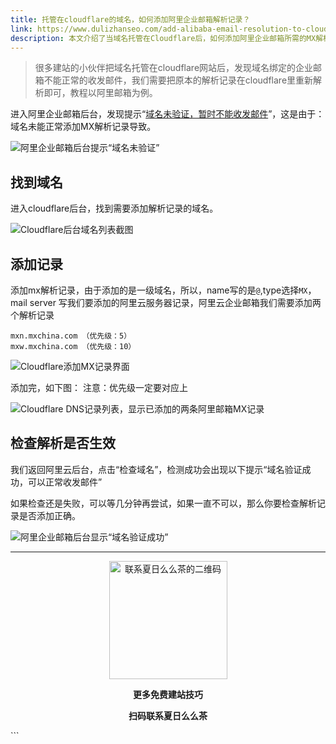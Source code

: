 ```yaml
---
title: 托管在cloudflare的域名，如何添加阿里企业邮箱解析记录？
link: https://www.dulizhanseo.com/add-alibaba-email-resolution-to-cloudflare
description: 本文介绍了当域名托管在Cloudflare后，如何添加阿里企业邮箱所需的MX解析记录，以解决企业邮箱无法正常收发邮件的问题。通过在Cloudflare后台正确添加两条MX记录并设置优先级，可以恢复阿里企业邮箱的正常使用。
---
```


> 很多建站的小伙伴把域名托管在cloudflare网站后，发现域名绑定的企业邮箱不能正常的收发邮件，我们需要把原本的解析记录在cloudflare里重新解析即可，教程以阿里邮箱为例。

进入阿里企业邮箱后台，发现提示“<u>域名未验证，暂时不能收发邮件</u>”，这是由于：域名未能正常添加MX解析记录导致。

![阿里企业邮箱后台提示“域名未验证”](https://cos.files.maozhishi.com/xp/xz1666583439068.png)

## 找到域名 

进入cloudflare后台，找到需要添加解析记录的域名。

![Cloudflare后台域名列表截图](https://cos.files.maozhishi.com/xp/xz1666583439069.png)

## 添加记录 

添加mx解析记录，由于添加的是一级域名，所以，name写的是`@`,type选择`MX`，mail server 写我们要添加的阿里云服务器记录，阿里云企业邮箱我们需要添加两个解析记录

```plain
mxn.mxchina.com （优先级：5）
mxw.mxchina.com （优先级：10）
```

![Cloudflare添加MX记录界面](https://cos.files.maozhishi.com/xp/xz1666583439070.png)

添加完，如下图：
注意：优先级一定要对应上

![Cloudflare DNS记录列表，显示已添加的两条阿里邮箱MX记录](https://cos.files.maozhishi.com/xp/xz1666583439071.png)

## 检查解析是否生效 

我们返回阿里云后台，点击“检查域名”，检测成功会出现以下提示“域名验证成功，可以正常收发邮件”

如果检查还是失败，可以等几分钟再尝试，如果一直不可以，那么你要检查解析记录是否添加正确。

![阿里企业邮箱后台显示“域名验证成功”](https://cos.files.maozhishi.com/xp/xz1666583439072.png)

---

<p style="text-align: center;"><img src="https://cos.files.maozhishi.com/xp/xz1666583439074.png" width="189" alt="联系夏日么么茶的二维码" /></p>
<p style="text-align: center;"><strong>更多免费建站技巧</strong></p>
<p style="text-align: center;"><strong>扫码联系夏日么么茶</strong></p>
```
